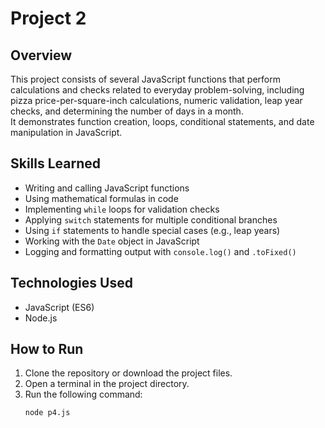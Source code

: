 # Project 2

## Overview
This project consists of several JavaScript functions that perform calculations and checks related to everyday problem-solving, including pizza price-per-square-inch calculations, numeric validation, leap year checks, and determining the number of days in a month.  
It demonstrates function creation, loops, conditional statements, and date manipulation in JavaScript.

## Skills Learned
- Writing and calling JavaScript functions
- Using mathematical formulas in code
- Implementing `while` loops for validation checks
- Applying `switch` statements for multiple conditional branches
- Using `if` statements to handle special cases (e.g., leap years)
- Working with the `Date` object in JavaScript
- Logging and formatting output with `console.log()` and `.toFixed()`

## Technologies Used
- JavaScript (ES6)
- Node.js

## How to Run
1. Clone the repository or download the project files.
2. Open a terminal in the project directory.
3. Run the following command:
   ```bash
   node p4.js
